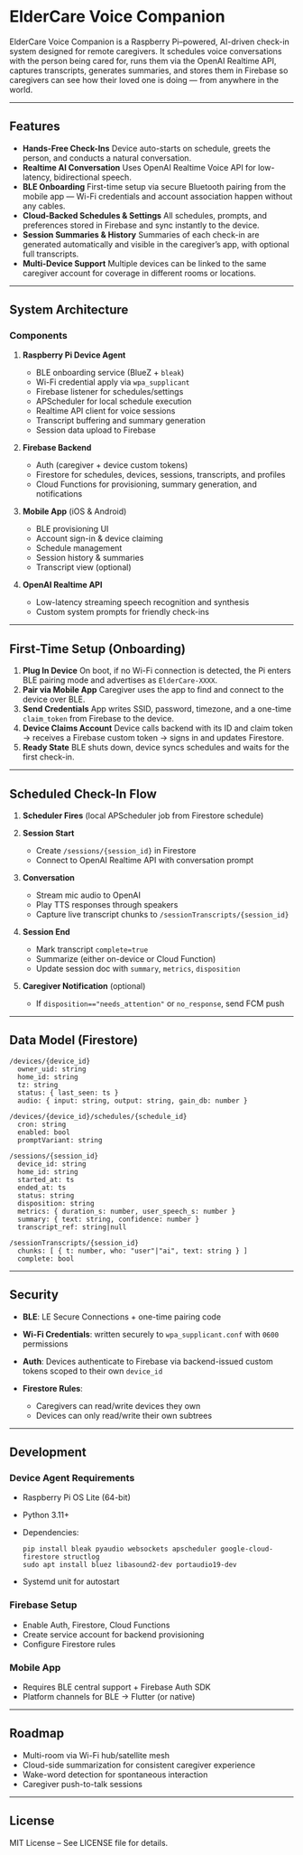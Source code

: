 # ElderCare Voice Companion

ElderCare Voice Companion is a Raspberry Pi–powered, AI-driven check-in system designed for remote caregivers.
It schedules voice conversations with the person being cared for, runs them via the OpenAI Realtime API, captures transcripts, generates summaries, and stores them in Firebase so caregivers can see how their loved one is doing — from anywhere in the world.

---

## Features

* **Hands-Free Check-Ins**
  Device auto-starts on schedule, greets the person, and conducts a natural conversation.
* **Realtime AI Conversation**
  Uses OpenAI Realtime Voice API for low-latency, bidirectional speech.
* **BLE Onboarding**
  First-time setup via secure Bluetooth pairing from the mobile app — Wi-Fi credentials and account association happen without any cables.
* **Cloud-Backed Schedules & Settings**
  All schedules, prompts, and preferences stored in Firebase and sync instantly to the device.
* **Session Summaries & History**
  Summaries of each check-in are generated automatically and visible in the caregiver’s app, with optional full transcripts.
* **Multi-Device Support**
  Multiple devices can be linked to the same caregiver account for coverage in different rooms or locations.

---

## System Architecture

### Components

1. **Raspberry Pi Device Agent**

   * BLE onboarding service (BlueZ + `bleak`)
   * Wi-Fi credential apply via `wpa_supplicant`
   * Firebase listener for schedules/settings
   * APScheduler for local schedule execution
   * Realtime API client for voice sessions
   * Transcript buffering and summary generation
   * Session data upload to Firebase
2. **Firebase Backend**

   * Auth (caregiver + device custom tokens)
   * Firestore for schedules, devices, sessions, transcripts, and profiles
   * Cloud Functions for provisioning, summary generation, and notifications
3. **Mobile App** (iOS & Android)

   * BLE provisioning UI
   * Account sign-in & device claiming
   * Schedule management
   * Session history & summaries
   * Transcript view (optional)
4. **OpenAI Realtime API**

   * Low-latency streaming speech recognition and synthesis
   * Custom system prompts for friendly check-ins

---

## First-Time Setup (Onboarding)

1. **Plug In Device**
   On boot, if no Wi-Fi connection is detected, the Pi enters BLE pairing mode and advertises as `ElderCare-XXXX`.
2. **Pair via Mobile App**
   Caregiver uses the app to find and connect to the device over BLE.
3. **Send Credentials**
   App writes SSID, password, timezone, and a one-time `claim_token` from Firebase to the device.
4. **Device Claims Account**
   Device calls backend with its ID and claim token → receives a Firebase custom token → signs in and updates Firestore.
5. **Ready State**
   BLE shuts down, device syncs schedules and waits for the first check-in.

---

## Scheduled Check-In Flow

1. **Scheduler Fires** (local APScheduler job from Firestore schedule)
2. **Session Start**

   * Create `/sessions/{session_id}` in Firestore
   * Connect to OpenAI Realtime API with conversation prompt
3. **Conversation**

   * Stream mic audio to OpenAI
   * Play TTS responses through speakers
   * Capture live transcript chunks to `/sessionTranscripts/{session_id}`
4. **Session End**

   * Mark transcript `complete=true`
   * Summarize (either on-device or Cloud Function)
   * Update session doc with `summary`, `metrics`, `disposition`
5. **Caregiver Notification** (optional)

   * If `disposition=="needs_attention"` or `no_response`, send FCM push

---

## Data Model (Firestore)

```
/devices/{device_id}
  owner_uid: string
  home_id: string
  tz: string
  status: { last_seen: ts }
  audio: { input: string, output: string, gain_db: number }

/devices/{device_id}/schedules/{schedule_id}
  cron: string
  enabled: bool
  promptVariant: string

/sessions/{session_id}
  device_id: string
  home_id: string
  started_at: ts
  ended_at: ts
  status: string
  disposition: string
  metrics: { duration_s: number, user_speech_s: number }
  summary: { text: string, confidence: number }
  transcript_ref: string|null

/sessionTranscripts/{session_id}
  chunks: [ { t: number, who: "user"|"ai", text: string } ]
  complete: bool
```

---

## Security

* **BLE**: LE Secure Connections + one-time pairing code
* **Wi-Fi Credentials**: written securely to `wpa_supplicant.conf` with `0600` permissions
* **Auth**: Devices authenticate to Firebase via backend-issued custom tokens scoped to their own `device_id`
* **Firestore Rules**:

  * Caregivers can read/write devices they own
  * Devices can only read/write their own subtrees

---

## Development

### Device Agent Requirements

* Raspberry Pi OS Lite (64-bit)
* Python 3.11+
* Dependencies:

  ```
  pip install bleak pyaudio websockets apscheduler google-cloud-firestore structlog
  sudo apt install bluez libasound2-dev portaudio19-dev
  ```
* Systemd unit for autostart

### Firebase Setup

* Enable Auth, Firestore, Cloud Functions
* Create service account for backend provisioning
* Configure Firestore rules

### Mobile App

* Requires BLE central support + Firebase Auth SDK
* Platform channels for BLE → Flutter (or native)

---

## Roadmap

* Multi-room via Wi-Fi hub/satellite mesh
* Cloud-side summarization for consistent caregiver experience
* Wake-word detection for spontaneous interaction
* Caregiver push-to-talk sessions

---

## License

MIT License – See LICENSE file for details.

